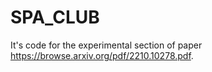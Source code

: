 # SPA_CLUB
It's code for the experimental section of paper https://browse.arxiv.org/pdf/2210.10278.pdf.

